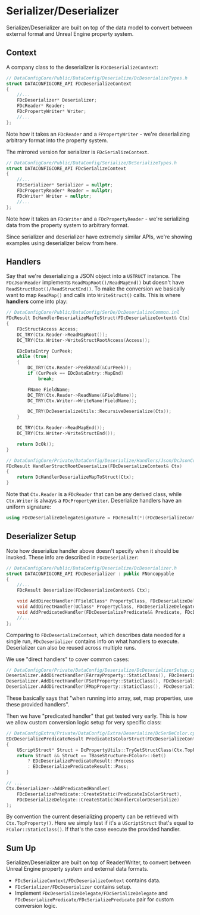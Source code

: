 # Serializer/Deserializer

Serializer/Deserializer are built on top of the data model to convert between external format and Unreal Engine property system.

## Context

A company class to the deserializer is `FDcDeserializeContext`:

```c++
// DataConfigCore/Public/DataConfig/Deserialize/DcDeserializeTypes.h
struct DATACONFIGCORE_API FDcDeserializeContext
{
    //...
    FDcDeserializer* Deserializer;
    FDcReader* Reader;
    FDcPropertyWriter* Writer;
    //...
};
```

Note how it takes an `FDcReader` and a `FPropertyWriter` - we're deserializing arbitrary format into the property system.

The mirrored version for serializer is `FDcSerializeContext`.

```c++
// DataConfigCore/Public/DataConfig/Serialize/DcSerializeTypes.h
struct DATACONFIGCORE_API FDcSerializeContext
{
    //...
    FDcSerializer* Serializer = nullptr;
    FDcPropertyReader* Reader = nullptr;
    FDcWriter* Writer = nullptr;
    //...
};
```

Note how it takes an `FDcWriter` and a `FDcPropertyReader` - we're serializing data from the property system to arbitrary format.

Since serializer and deserializer have extremely similar APIs, we're showing examples using deserializer below from here. 

## Handlers

Say that we're deserializing a JSON object into a `USTRUCT` instance. The `FDcJsonReader` implements `ReadMapRoot()/ReadMapEnd()` but doesn't have `ReadStructRoot()/ReadStructEnd()`. To make the conversion we basically want to map `ReadMap()` and calls into `WriteStruct()` calls. This is where **handlers** come into play:

```c++
// DataConfigCore/Public/DataConfig/SerDe/DcDeserializeCommon.inl
FDcResult DcHandlerDeserializeMapToStruct(FDcDeserializeContext& Ctx)
{
    FDcStructAccess Access;
    DC_TRY(Ctx.Reader->ReadMapRoot());
    DC_TRY(Ctx.Writer->WriteStructRootAccess(Access));

    EDcDataEntry CurPeek;
    while (true)
    {
        DC_TRY(Ctx.Reader->PeekRead(&CurPeek));
        if (CurPeek == EDcDataEntry::MapEnd)
            break;

        FName FieldName;
        DC_TRY(Ctx.Reader->ReadName(&FieldName));
        DC_TRY(Ctx.Writer->WriteName(FieldName));

        DC_TRY(DcDeserializeUtils::RecursiveDeserialize(Ctx));
    }

    DC_TRY(Ctx.Reader->ReadMapEnd());
    DC_TRY(Ctx.Writer->WriteStructEnd());

    return DcOk();
}

// DataConfigCore/Private/DataConfig/Deserialize/Handlers/Json/DcJsonCommonDeserializers.cpp
FDcResult HandlerStructRootDeserialize(FDcDeserializeContext& Ctx)
{
    return DcHandlerDeserializeMapToStruct(Ctx);
}
```

Note that `Ctx.Reader` is a `FDcReader` that can be any derived class, while `Ctx.Writer` is always a `FDcPropertyWriter`. Deserialize handlers have an uniform signature:

```c++
using FDcDeserializeDelegateSignature = FDcResult(*)(FDcDeserializeContext& Ctx);
```

## Deserializer Setup

Note how deserialize handler above doesn't specify when it should be invoked. 
These info are described in `FDcDeserializer`:

```c++
// DataConfigCore/Public/DataConfig/Deserialize/DcDeserializer.h
struct DATACONFIGCORE_API FDcDeserializer : public FNoncopyable
{
    //...
    FDcResult Deserialize(FDcDeserializeContext& Ctx);

    void AddDirectHandler(FFieldClass* PropertyClass, FDcDeserializeDelegate&& Delegate);
    void AddDirectHandler(UClass* PropertyClass, FDcDeserializeDelegate&& Delegate);
    void AddPredicatedHandler(FDcDeserializePredicate&& Predicate, FDcDeserializeDelegate&& Delegate);
    //...
};
```

Comparing to `FDcDeserializeContext`, which describes data needed for a single run, 
`FDcDeserializer` contains info on what handlers to execute. Deserializer can also be reused across multiple
runs.

We use "direct handlers" to cover common cases:

```c++
// DataConfigCore/Private/DataConfig/Deserialize/DcDeserializerSetup.cpp
Deserializer.AddDirectHandler(FArrayProperty::StaticClass(), FDcDeserializeDelegate::CreateStatic(HandlerArrayDeserialize));
Deserializer.AddDirectHandler(FSetProperty::StaticClass(), FDcDeserializeDelegate::CreateStatic(HandlerSetDeserialize));
Deserializer.AddDirectHandler(FMapProperty::StaticClass(), FDcDeserializeDelegate::CreateStatic(HandlerMapDeserialize));
```

These basically says that "when running into array, set, map properties, use these provided handlers". 

Then we have "predicated handler" that get tested very early. This is how we allow custom conversion logic
setup for very specific class:

```c++
// DataConfigExtra/Private/DataConfig/Extra/Deserialize/DcSerDeColor.cpp
EDcDeserializePredicateResult PredicateIsColorStruct(FDcDeserializeContext& Ctx)
{
    UScriptStruct* Struct = DcPropertyUtils::TryGetStructClass(Ctx.TopProperty());
    return Struct && Struct == TBaseStructure<FColor>::Get()
        ? EDcDeserializePredicateResult::Process
        : EDcDeserializePredicateResult::Pass;
}

// ...
Ctx.Deserializer->AddPredicatedHandler(
    FDcDeserializePredicate::CreateStatic(PredicateIsColorStruct),
    FDcDeserializeDelegate::CreateStatic(HandlerColorDeserialize)
);
```

By convention the current deserializing property can be retrieved with `Ctx.TopProperty()`. 
Here we simply test if it's a `UScriptStruct` that's equal to `FColor::StaticClass()`.
If that's the case execute the provided handler.

## Sum Up

Serializer/Deserializer are built on top of Reader/Writer, to convert between Unreal Engine 
property system and external data formats.

- `FDcSerializeContext/FDcDeserializeContext` contains data.
- `FDcSerializer/FDcDeserializer` contains setup.
- Implement `FDcDeserializeDelegate/FDcSerializeDelegate` and `FDcDeserializePredicate/FDcSerializePredicate`
  pair for custom conversion logic.
